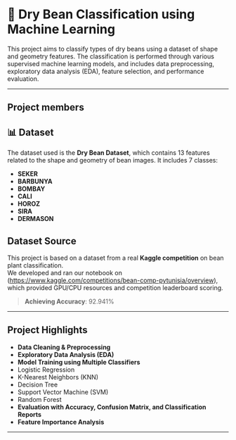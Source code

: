 # 🌱 Dry Bean Classification using Machine Learning

This project aims to classify types of dry beans using a dataset of shape and geometry features. The classification is performed through various supervised machine learning models, and includes data preprocessing, exploratory data analysis (EDA), feature selection, and performance evaluation.

---

## Project members


## 📊 Dataset

The dataset used is the **Dry Bean Dataset**, which contains 13 features related to the shape and geometry of bean images. It includes 7 classes:
- **SEKER**
- **BARBUNYA**
- **BOMBAY**
- **CALI**
- **HOROZ**
- **SIRA**
- **DERMASON**

## Dataset Source

This project is based on a dataset from a real **Kaggle competition** on bean plant classification.  
We developed and ran our notebook on (https://www.kaggle.com/competitions/bean-comp-pytunisia/overview), which provided GPU/CPU resources and competition leaderboard scoring.

> **Achieving Accuracy**: 92.941%  

---

## Project Highlights

-  **Data Cleaning & Preprocessing**
-  **Exploratory Data Analysis (EDA)**
-  **Model Training using Multiple Classifiers**
  - Logistic Regression
  - K-Nearest Neighbors (KNN)
  - Decision Tree
  - Support Vector Machine (SVM)
  - Random Forest
-  **Evaluation with Accuracy, Confusion Matrix, and Classification Reports**
-  **Feature Importance Analysis**

---


